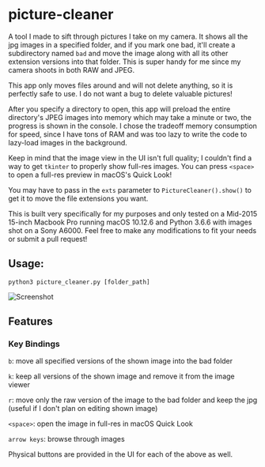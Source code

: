 # picture-cleaner
A tool I made to sift through pictures I take on my camera. It shows all the jpg images in a specified folder, and if you mark one bad, it'll create a subdirectory named `bad` and move the image along with all its other extension versions into that folder. This is super handy for me since my camera shoots in both RAW and JPEG.

This app only moves files around and will not delete anything, so it is perfectly safe to use. I do not want a bug to delete valuable pictures!

After you specify a directory to open, this app will preload the entire directory's JPEG images into memory which may take a minute or two, the progress is shown in the console. I chose the tradeoff memory consumption for speed, since I have tons of RAM and was too lazy to write the code to lazy-load images in the background.

Keep in mind that the image view in the UI isn't full quality; I couldn't find a way to get `tkinter` to properly show full-res images. You can press `<space>` to open a full-res preview in macOS's Quick Look!

You may have to pass in the `exts` parameter to `PictureCleaner().show()` to get it to move the file extensions you want.

This is built very specifically for my purposes and only tested on a Mid-2015 15-inch Macbook Pro running macOS 10.12.6 and Python 3.6.6 with images shot on a Sony A6000. Feel free to make any modifications to fit your needs or submit a pull request!

## Usage:
`python3 picture_cleaner.py [folder_path]`

![Screenshot](screenshot.png)

## Features
### Key Bindings
`b`: move all specified versions of the shown image into the bad folder

`k`: keep all versions of the shown image and remove it from the image viewer

`r`: move only the raw version of the image to the bad folder and keep the jpg (useful if I don't plan on editing shown image)

`<space>`: open the image in full-res in macOS Quick Look

`arrow keys`: browse through images

Physical buttons are provided in the UI for each of the above as well.
